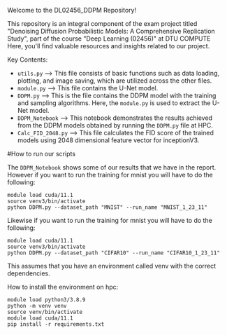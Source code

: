 Welcome to the DL02456_DDPM Repository!

This repository is an integral component of the exam project titled "Denoising Diffusion Probabilistic Models: A Comprehensive Replication Study", part of the course "Deep Learning (02456)" at DTU COMPUTE Here, you'll find valuable resources and insights related to our project.

Key Contents:

- `utils.py` --> This file consists of basic functions such as data loading, plotting, and image saving, which are utilized across the other files.
- `module.py` --> This file contains the U-Net model.
- `DDPM.py` --> This is the file contains the DDPM model with the training and sampling algorithms. Here, the `module.py` is used to extract the U-Net model. 
- `DDPM_Notebook` --> This notebook demonstrates the results achieved from the DDPM models obtained by running the `DDPM.py` file at HPC.
- `Calc_FID_2048.py` --> This file calculates the FID score of the trained models using 2048 dimensional feature vector for inceptionV3. 

#How to run our scripts

The `DDPM_Notebook` shows some of our results that we have in the report. However if you want to run the training for mnist you will have to do the following:

```
module load cuda/11.1
source venv3/bin/activate
python DDPM.py --dataset_path "MNIST" --run_name "MNIST_1_23_11"
```

Likewise if you want to run the training for mnist you will have to do the following:
```
module load cuda/11.1
source venv3/bin/activate
python DDPM.py --dataset_path "CIFAR10" --run_name "CIFAR10_1_23_11"
```

This assumes that you have an environment called venv with the correct dependencies.

How to install the environment on hpc:

```
module load python3/3.8.9
python -m venv venv
source venv/bin/activate
module load cuda/11.1
pip install -r requirements.txt
```



